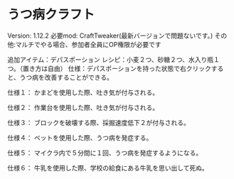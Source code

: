 # うつ病クラフト
Version: 1.12.2
必要mod: CraftTweaker(最新バージョンで問題ないです。)
その他:マルチでやる場合、参加者全員にOP権限が必要です

追加アイテム：デパスポーション
レシピ：小麦２つ、砂糖２つ、水入り瓶１つ。（置き方は自由）
仕様：デパスポーションを持った状態で右クリックすると、うつ病を改善することができる。

仕様１：
かまどを使用した際、吐き気が付与される。

仕様２：
作業台を使用した際、吐き気が付与される。

仕様３：
ブロックを破壊する際、採掘速度低下２が付与される。

仕様４：
ベットを使用した際、うつ病を発症する。

仕様５：
マイクラ内で５分間に１回、うつ病を発症するようになる。

仕様６：
牛乳を使用した際、学校の給食にある牛乳を思い出して死ぬ。
